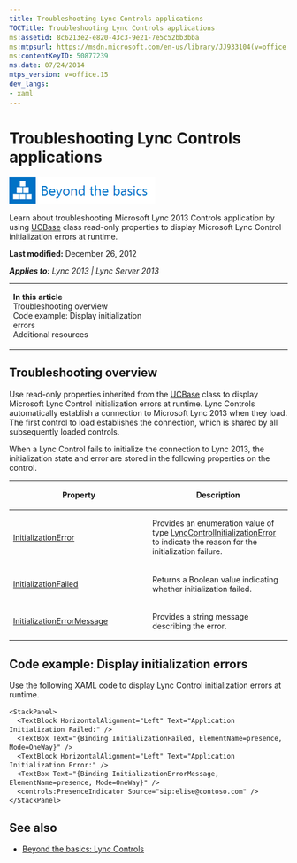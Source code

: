 ```yaml
---
title: Troubleshooting Lync Controls applications
TOCTitle: Troubleshooting Lync Controls applications
ms:assetid: 8c6213e2-e820-43c3-9e21-7e5c52bb3bba
ms:mtpsurl: https://msdn.microsoft.com/en-us/library/JJ933104(v=office.15)
ms:contentKeyID: 50877239
ms.date: 07/24/2014
mtps_version: v=office.15
dev_langs:
- xaml
---
```


# Troubleshooting Lync Controls applications

![Beyond the basics topic](images/JJ937254.mod_icon_beyondbasics_long(Office.15).png "Beyond the basics topic")

Learn about troubleshooting Microsoft Lync 2013 Controls application by using [UCBase](https://msdn.microsoft.com/en-us/library/hh364242\(v=office.15\)) class read-only properties to display Microsoft Lync Control initialization errors at runtime.

**Last modified:** December 26, 2012

***Applies to:** Lync 2013 | Lync Server 2013*

<table>
<colgroup>
<col style="width: 50%" />
<col style="width: 50%" />
</colgroup>
<tbody>
<tr class="odd">
<td><p><strong>In this article</strong><br />
Troubleshooting overview<br />
Code example: Display initialization errors<br />
Additional resources</p></td>
<td><p></p></td>
</tr>
</tbody>
</table>

## Troubleshooting overview

Use read-only properties inherited from the [UCBase](https://msdn.microsoft.com/en-us/library/hh364242\(v=office.15\)) class to display Microsoft Lync Control initialization errors at runtime. Lync Controls automatically establish a connection to Microsoft Lync 2013 when they load. The first control to load establishes the connection, which is shared by all subsequently loaded controls.

When a Lync Control fails to initialize the connection to Lync 2013, the initialization state and error are stored in the following properties on the control.

<table>
<colgroup>
<col style="width: 50%" />
<col style="width: 50%" />
</colgroup>
<thead>
<tr class="header">
<th><p>Property</p></th>
<th><p>Description</p></th>
</tr>
</thead>
<tbody>
<tr class="odd">
<td><p><a href="https://msdn.microsoft.com/en-us/library/hh379166(v=office.15)">InitializationError</a></p></td>
<td><p>Provides an enumeration value of type <a href="https://msdn.microsoft.com/en-us/library/hh363873(v=office.15)">LyncControlInitializationError</a> to indicate the reason for the initialization failure.</p></td>
</tr>
<tr class="even">
<td><p><a href="https://msdn.microsoft.com/en-us/library/hh345993(v=office.15)">InitializationFailed</a></p></td>
<td><p>Returns a Boolean value indicating whether initialization failed.</p></td>
</tr>
<tr class="odd">
<td><p><a href="https://msdn.microsoft.com/en-us/library/hh379615(v=office.15)">InitializationErrorMessage</a></p></td>
<td><p>Provides a string message describing the error.</p></td>
</tr>
</tbody>
</table>

## Code example: Display initialization errors

Use the following XAML code to display Lync Control initialization errors at runtime.

``` xaml
<StackPanel>
  <TextBlock HorizontalAlignment="Left" Text="Application Initialization Failed:" />
  <TextBox Text="{Binding InitializationFailed, ElementName=presence, Mode=OneWay}" />
  <TextBlock HorizontalAlignment="Left" Text="Application Initialization Error:" />
  <TextBox Text="{Binding InitializationErrorMessage, ElementName=presence, Mode=OneWay}" />
  <controls:PresenceIndicator Source="sip:elise@contoso.com" />
</StackPanel>
```

## See also

  - [Beyond the basics: Lync Controls](beyond-the-basics-lync-controls.md)

